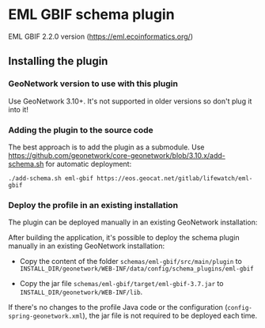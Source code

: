 # EML GBIF schema plugin

EML GBIF 2.2.0 version (https://eml.ecoinformatics.org/)

## Installing the plugin

### GeoNetwork version to use with this plugin

Use GeoNetwork 3.10+. It's not supported in older versions so don't plug it into it!

### Adding the plugin to the source code

The best approach is to add the plugin as a submodule. Use https://github.com/geonetwork/core-geonetwork/blob/3.10.x/add-schema.sh for automatic deployment:
```
./add-schema.sh eml-gbif https://eos.geocat.net/gitlab/lifewatch/eml-gbif
```

### Deploy the profile in an existing installation
The plugin can be deployed manually in an existing GeoNetwork installation:

After building the application, it's possible to deploy the schema plugin manually in an existing GeoNetwork installation:

- Copy the content of the folder `schemas/eml-gbif/src/main/plugin` to `INSTALL_DIR/geonetwork/WEB-INF/data/config/schema_plugins/eml-gbif`

- Copy the jar file `schemas/eml-gbif/target/eml-gbif-3.7.jar` to `INSTALL_DIR/geonetwork/WEB-INF/lib`.

If there's no changes to the profile Java code or the configuration (`config-spring-geonetwork.xml`), the jar file is not required to be deployed each time.
